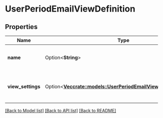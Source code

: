 # UserPeriodEmailViewDefinition

## Properties

Name | Type | Description | Notes
------------ | ------------- | ------------- | -------------
**name** | Option<**String**> | The identifier for this view. | [optional]
**view_settings** | Option<[**Vec<crate::models::UserPeriodEmailViewDefinitionSetting>**](User.EmailViewDefinitionSetting.md)> | The ordered list of settings to show in this view. | [optional]

[[Back to Model list]](../README.md#documentation-for-models) [[Back to API list]](../README.md#documentation-for-api-endpoints) [[Back to README]](../README.md)


